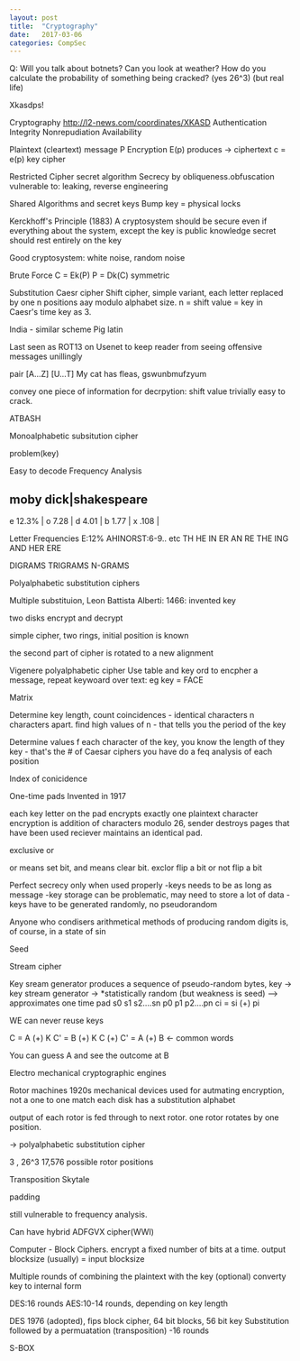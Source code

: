 ```yaml
---
layout: post
title:  "Cryptography"
date:   2017-03-06 
categories: CompSec
---
```

Q:
Will you talk about botnets?
Can you look at weather?
How do you calculate the probability of something being cracked? (yes 26^3) (but real life)


Xkasdps!

Cryptography
http://l2-news.com/coordinates/XKASD
Authentication
Integrity
Nonrepudiation
Availability

Plaintext (cleartext) message P
Encryption E(p)
produces -> ciphertext c = e(p)
key
cipher

Restricted Cipher
secret algorithm
	Secrecy by obliqueness.obfuscation
	vulnerable to: leaking, reverse engineering

Shared Algorithms and secret keys
Bump key = physical locks

Kerckhoff's Principle (1883)
A cryptosystem should be secure even if everything about the system, except the key is public knowledge
secret should rest entirely on the key

Good cryptosystem:
white noise, random noise


Brute Force
C = Ek(P)
P = Dk(C)
symmetric

Substitution
Caesr cipher
Shift cipher, simple variant, 
each letter replaced by one n positions aay modulo alphabet size. n = shift value = key
in Caesr's time key as 3. 

India - similar scheme
Pig latin

Last seen as ROT13 on Usenet to keep reader from seeing offensive messages unillingly


pair
[A...Z]
[U...T]
My cat has fleas, gswunbmufzyum

convey one piece of information for decrpytion: shift value
trivially easy to crack.

ATBASH

Monoalphabetic subsitution cipher


problem(key)

Easy to decode
Frequency Analysis

moby dick|shakespeare
-----------------
e 12.3% |
o 7.28 |
d 4.01 |
b 1.77 |
x .108 |

Letter Frequencies
E:12%
AHINORST:6-9.. etc
TH HE IN ER AN RE
THE ING AND HER ERE

DIGRAMS
TRIGRAMS
N-GRAMS

Polyalphabetic substitution ciphers

Multiple substituion,
Leon Battista Alberti: 1466: invented key

two disks
encrypt and decrypt

simple cipher, two rings, initial position is known

the second part of cipher is rotated to a new alignment

Vigenere polyalphabetic cipher
Use table and key ord to encpher a message, repeat keywoard over text: eg key = FACE

Matrix

Determine key length, count coincidences - identical characters n characters apart. find high values of n - that tells you the period of the key

Determine values f each character of the key, you know the length of they key - that's the # of Caesar ciphers you have
do a feq analysis of each position

Index of conicidence

One-time pads
Invented in 1917

each key letter on the pad encrypts exactly one plaintext character 
encryption is addition of characters modulo 26, 
sender destroys pages that have been used
reciever maintains an identical pad.

exclusive or

or means set bit, and means clear bit. exclor flip a bit or not flip a bit	

Perfect secrecy only when used properly
-keys needs to be as long as message
-key storage can be problematic,
may need to store a lot of data
-keys have to be generated randomly, no pseudorandom

Anyone who condisers arithmetical methods of producing random digits is, of course, in a state of sin

Seed

Stream cipher

Key sream generator produces a sequence of pseudo-random bytes, 
	key -> key stream generator -> 
	*statistically random (but weakness is seed)
	--> approximates one time pad s0 s1 s2....sn
								  p0 p1 p2....pn
								  ci = si (+) pi
								  
WE can never reuse keys

C = A (+) K
C' = B (+) K
C (+) C' = A (+) B <- common words

You can guess A and see the outcome at B


Electro mechanical cryptographic engines

Rotor machines
1920s mechanical devices used for autmating encryption, 
not a one to one match
each disk has a substitution alphabet

output of each rotor is fed through to next rotor.
one rotor rotates by one position.

->  polyalphabetic substitution cipher

3 , 26^3 17,576 possible rotor positions

Transposition
Skytale

padding

still vulnerable to frequency analysis.

Can have hybrid ADFGVX cipher(WWI)



Computer - Block Ciphers.
encrypt a fixed number of bits at a time. output blocksize (usually) = input blocksize


Multiple rounds of combining the plaintext with the key (optional) converty key to internal form

DES:16 rounds
AES:10-14 rounds, depending on key length



DES 1976 (adopted), fips
block cipher, 64 bit blocks, 56 bit key
Substitution followed by a permuatation (transposition)
-16 rounds

S-BOX


